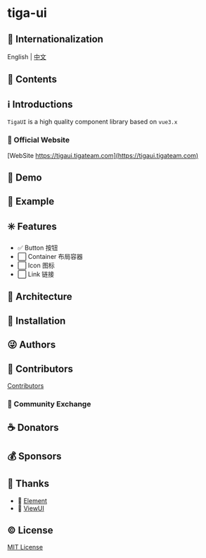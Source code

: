 # tiga-ui

## :large_blue_circle: Internationalization

English | [中文](README_zh.md)

## :book: Contents

## :information_source: Introductions

`TigaUI` is a high quality component library based on `vue3.x`

### :bell: Official Website

[WebSite https://tigaui.tigateam.com](https://tigaui.tigateam.com)

## :foggy: Demo

## :large_blue_diamond: Example

## :eight_spoked_asterisk: Features

- :white_check_mark: Button 按钮
- :white_large_square: Container 布局容器
- :white_large_square: Icon 图标
- :white_large_square: Link 链接

## :leaves: Architecture

## :gem: Installation

## :stuck_out_tongue_winking_eye: Authors

## :stars: Contributors

[Contributors](https://github.com/tigateam/tiga-ui/graphs/contributors)

### :dizzy: Community Exchange

## :coffee: Donators

## :moneybag: Sponsors

## :clap: Thanks

- :green_heart: [Element](https://element.eleme.cn/#/zh-CN)
- :green_heart: [ViewUI](https://iviewui.com/)

## :copyright: License

[MIT License](LICENSE)
